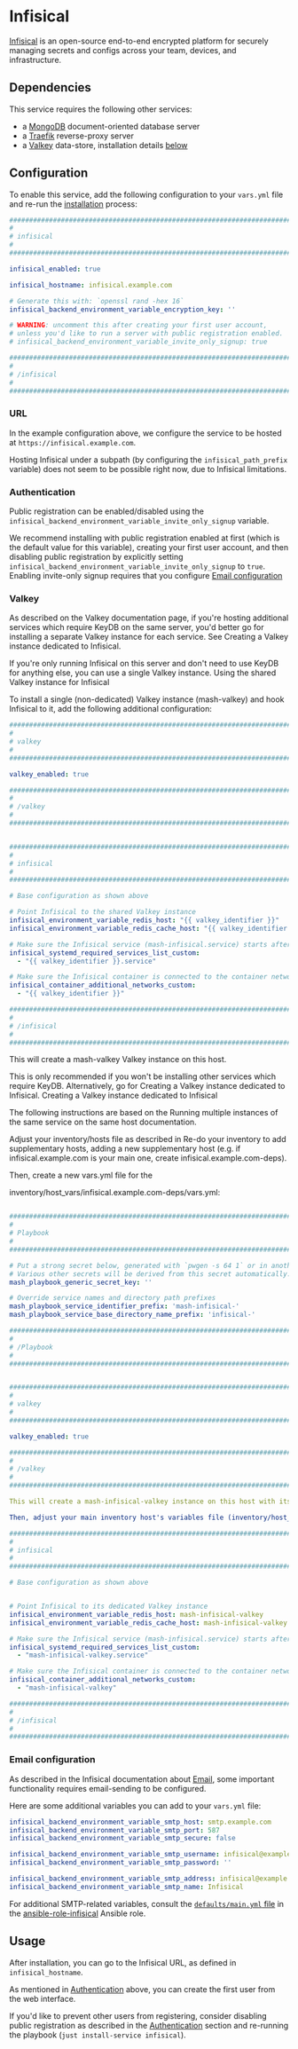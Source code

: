 # Infisical

[Infisical](https://infisical.com/) is an open-source end-to-end encrypted platform for securely managing secrets and configs across your team, devices, and infrastructure.


## Dependencies

This service requires the following other services:

- a [MongoDB](mongodb.md) document-oriented database server
- a [Traefik](traefik.md) reverse-proxy server
- a [Valkey](valkey.md) data-store, installation details [below](#valkey)


## Configuration

To enable this service, add the following configuration to your `vars.yml` file and re-run the [installation](../installing.md) process:

```yaml
########################################################################
#                                                                      #
# infisical                                                            #
#                                                                      #
########################################################################

infisical_enabled: true

infisical_hostname: infisical.example.com

# Generate this with: `openssl rand -hex 16`
infisical_backend_environment_variable_encryption_key: ''

# WARNING: uncomment this after creating your first user account,
# unless you'd like to run a server with public registration enabled.
# infisical_backend_environment_variable_invite_only_signup: true

########################################################################
#                                                                      #
# /infisical                                                           #
#                                                                      #
########################################################################
```


### URL

In the example configuration above, we configure the service to be hosted at `https://infisical.example.com`.

Hosting Infisical under a subpath (by configuring the `infisical_path_prefix` variable) does not seem to be possible right now, due to Infisical limitations.


### Authentication

Public registration can be enabled/disabled using the `infisical_backend_environment_variable_invite_only_signup` variable.

We recommend installing with public registration enabled at first (which is the default value for this variable), creating your first user account, and then disabling public registration by explicitly setting `infisical_backend_environment_variable_invite_only_signup` to `true`. Enabling invite-only signup requires that you configure [Email configuration](#email-configuration)


### Valkey

As described on the Valkey documentation page, if you're hosting additional services which require KeyDB on the same server, you'd better go for installing a separate Valkey instance for each service. See Creating a Valkey instance dedicated to Infisical.

If you're only running Infisical on this server and don't need to use KeyDB for anything else, you can use a single Valkey instance.
Using the shared Valkey instance for Infisical

To install a single (non-dedicated) Valkey instance (mash-valkey) and hook Infisical to it, add the following additional configuration:

```yaml
########################################################################
#                                                                      #
# valkey                                                               #
#                                                                      #
########################################################################

valkey_enabled: true

########################################################################
#                                                                      #
# /valkey                                                              #
#                                                                      #
########################################################################


########################################################################
#                                                                      #
# infisical                                                            #
#                                                                      #
########################################################################

# Base configuration as shown above

# Point Infisical to the shared Valkey instance
infisical_environment_variable_redis_host: "{{ valkey_identifier }}"
infisical_environment_variable_redis_cache_host: "{{ valkey_identifier }}"

# Make sure the Infisical service (mash-infisical.service) starts after the shared KeyDB service (mash-valkey.service)
infisical_systemd_required_services_list_custom:
  - "{{ valkey_identifier }}.service"

# Make sure the Infisical container is connected to the container network of the shared KeyDB service (mash-valkey)
infisical_container_additional_networks_custom:
  - "{{ valkey_identifier }}"

########################################################################
#                                                                      #
# /infisical                                                           #
#                                                                      #
########################################################################
```

This will create a mash-valkey Valkey instance on this host.

This is only recommended if you won't be installing other services which require KeyDB. Alternatively, go for Creating a Valkey instance dedicated to Infisical.
Creating a Valkey instance dedicated to Infisical

The following instructions are based on the Running multiple instances of the same service on the same host documentation.

Adjust your inventory/hosts file as described in Re-do your inventory to add supplementary hosts, adding a new supplementary host (e.g. if infisical.example.com is your main one, create infisical.example.com-deps).

Then, create a new vars.yml file for the

inventory/host_vars/infisical.example.com-deps/vars.yml:

```yaml

########################################################################
#                                                                      #
# Playbook                                                             #
#                                                                      #
########################################################################

# Put a strong secret below, generated with `pwgen -s 64 1` or in another way
# Various other secrets will be derived from this secret automatically.
mash_playbook_generic_secret_key: ''

# Override service names and directory path prefixes
mash_playbook_service_identifier_prefix: 'mash-infisical-'
mash_playbook_service_base_directory_name_prefix: 'infisical-'

########################################################################
#                                                                      #
# /Playbook                                                            #
#                                                                      #
########################################################################


########################################################################
#                                                                      #
# valkey                                                               #
#                                                                      #
########################################################################

valkey_enabled: true

########################################################################
#                                                                      #
# /valkey                                                              #
#                                                                      #
########################################################################

This will create a mash-infisical-valkey instance on this host with its data in /mash/infisical-valkey.

Then, adjust your main inventory host's variables file (inventory/host_vars/infisical.example.com/vars.yml) like this:

########################################################################
#                                                                      #
# infisical                                                            #
#                                                                      #
########################################################################

# Base configuration as shown above


# Point Infisical to its dedicated Valkey instance
infisical_environment_variable_redis_host: mash-infisical-valkey
infisical_environment_variable_redis_cache_host: mash-infisical-valkey

# Make sure the Infisical service (mash-infisical.service) starts after its dedicated KeyDB service (mash-infisical-valkey.service)
infisical_systemd_required_services_list_custom:
  - "mash-infisical-valkey.service"

# Make sure the Infisical container is connected to the container network of its dedicated KeyDB service (mash-infisical-valkey)
infisical_container_additional_networks_custom:
  - "mash-infisical-valkey"

########################################################################
#                                                                      #
# /infisical                                                           #
#                                                                      #
########################################################################
```

### Email configuration

As described in the Infisical documentation about [Email](https://infisical.com/docs/self-hosting/configuration/email), some important functionality requires email-sending to be configured.

Here are some additional variables you can add to your `vars.yml` file:

```yaml
infisical_backend_environment_variable_smtp_host: smtp.example.com
infisical_backend_environment_variable_smtp_port: 587
infisical_backend_environment_variable_smtp_secure: false

infisical_backend_environment_variable_smtp_username: infisical@example.com
infisical_backend_environment_variable_smtp_password: ''

infisical_backend_environment_variable_smtp_address: infisical@example.com
infisical_backend_environment_variable_smtp_name: Infisical
```

For additional SMTP-related variables, consult the [`defaults/main.yml` file](https://github.com/mother-of-all-self-hosting/ansible-role-infisical/blob/main/defaults/main.yml) in the [ansible-role-infisical](https://github.com/mother-of-all-self-hosting/ansible-role-infisical) Ansible role.


## Usage

After installation, you can go to the Infisical URL, as defined in `infisical_hostname`.

As mentioned in [Authentication](#authentication) above, you can create the first user from the web interface.

If you'd like to prevent other users from registering, consider disabling public registration as described in the [Authentication](#authentication) section and re-running the playbook (`just install-service infisical`).
